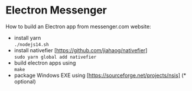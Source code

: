 # Electron Messenger

How to build an Electron app from messenger.com website:

* install yarn  
`./nodejs14.sh`
* install nativefier [https://github.com/jiahaog/nativefier]  
`sudo yarn global add nativefier`
* build electron apps using  
`make`
* package Windows EXE using [https://sourceforge.net/projects/nsis] (* optional)
